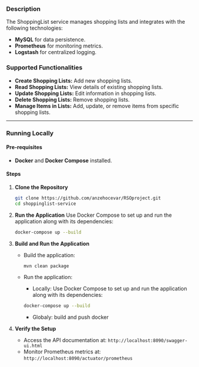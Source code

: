 ### Description
The ShoppingList service manages shopping lists and integrates with the following technologies:
- **MySQL** for data persistence.
- **Prometheus** for monitoring metrics.
- **Logstash** for centralized logging.

### Supported Functionalities
- **Create Shopping Lists:** Add new shopping lists.
- **Read Shopping Lists:** View details of existing shopping lists.
- **Update Shopping Lists:** Edit information in shopping lists.
- **Delete Shopping Lists:** Remove shopping lists.
- **Manage Items in Lists:** Add, update, or remove items from specific shopping lists.

---

### Running Locally

#### Pre-requisites
- **Docker** and **Docker Compose** installed.

#### Steps

1. **Clone the Repository**
    ```bash
    git clone https://github.com/anzehocevar/RSOproject.git
    cd shoppinglist-service
    ```

2. **Run the Application**
   Use Docker Compose to set up and run the application along with its dependencies:
   ```bash
   docker-compose up --build
   ```

3. **Build and Run the Application**
   - Build the application:
     ```bash
     mvn clean package
     ```
   - Run the application:
     - Locally: Use Docker Compose to set up and run the application along with its dependencies:
     ```bash
     docker-compose up --build
     ```

     - Globaly: build and push docker


4. **Verify the Setup**
   - Access the API documentation at: `http://localhost:8090/swagger-ui.html`
   - Monitor Prometheus metrics at: `http://localhost:8090/actuator/prometheus`
